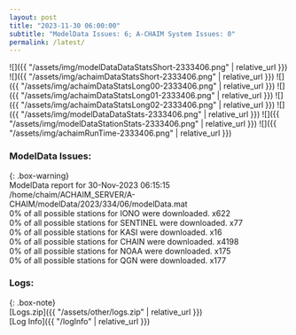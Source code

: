 ```yaml
---
layout: post
title: "2023-11-30 06:00:00"
subtitle: "ModelData Issues: 6; A-CHAIM System Issues: 0"
permalink: /latest/
---
```


![]({{ "/assets/img/modelDataDataStatsShort-2333406.png" | relative_url }})
![]({{ "/assets/img/achaimDataStatsShort-2333406.png" | relative_url }})
![]({{ "/assets/img/achaimDataStatsLong00-2333406.png" | relative_url }})
![]({{ "/assets/img/achaimDataStatsLong01-2333406.png" | relative_url }})
![]({{ "/assets/img/achaimDataStatsLong02-2333406.png" | relative_url }})
![]({{ "/assets/img/modelDataDataStats-2333406.png" | relative_url }})
![]({{ "/assets/img/modelDataStationStats-2333406.png" | relative_url }})
![]({{ "/assets/img/achaimRunTime-2333406.png" | relative_url }})


### ModelData Issues:  
  
{: .box-warning}  
 ModelData report for 30-Nov-2023 06:15:15   
 /home/chaim/ACHAIM_SERVER/A-CHAIM/modelData/2023/334/06/modelData.mat   
 0% of all possible stations for IONO were downloaded. x622   
 0% of all possible stations for SENTINEL were downloaded. x77   
 0% of all possible stations for KASI were downloaded. x16   
 0% of all possible stations for CHAIN were downloaded. x4198   
 0% of all possible stations for NOAA were downloaded. x175   
 0% of all possible stations for QGN were downloaded. x177   
  


### Logs:  
  
{: .box-note}  
[Logs.zip]({{ "/assets/other/logs.zip" | relative_url }})  
[Log Info]({{ "/logInfo" | relative_url }})  
